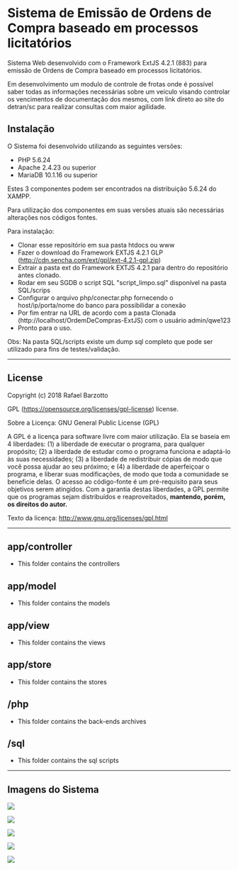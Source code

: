 # Sistema de Emissão de Ordens de Compra baseado em processos licitatórios



Sistema Web desenvolvido com o Framework ExtJS 4.2.1 (883) para emissão de Ordens de Compra baseado em processos licitatórios.

Em desenvolvimento um modulo de controle de frotas onde é possível saber todas as informações necessárias sobre um veículo visando controlar os vencimentos de documentação dos mesmos, com link direto ao site do detran/sc para realizar consultas com maior agilidade.


## Instalação

O Sistema foi desenvolvido utilizando as seguintes versões:
 - PHP 5.6.24
 - Apache 2.4.23 ou superior
 - MariaDB 10.1.16 ou superior

Estes 3 componentes podem ser encontrados na distribuição 5.6.24 do XAMPP.

Para utilização dos componentes em suas versões atuais são necessárias alterações nos códigos fontes.

Para instalação:
 - Clonar esse repositório em sua pasta htdocs ou www
 - Fazer o download do Framework EXTJS 4.2.1 GLP (http://cdn.sencha.com/ext/gpl/ext-4.2.1-gpl.zip)
 - Extrair a pasta ext do Framework EXTJS 4.2.1 para dentro do repositório antes clonado.
 - Rodar em seu SGDB o script SQL "script_limpo.sql" disponível na pasta SQL/scrips
 - Configurar o arquivo php/conectar.php fornecendo o host/ip/porta/nome do banco para possibilidar a conexão
 - Por fim entrar na URL de acordo com a pasta Clonada (http://localhost/OrdemDeCompras-ExtJS) com o usuário admin/qwe123
 - Pronto para o uso.

Obs: Na pasta SQL/scripts existe um dump sql completo que pode ser utilizado para fins de testes/validação.

----
## License

Copyright (c) 2018 Rafael Barzotto

GPL (https://opensource.org/licenses/gpl-license) license.

Sobre a Licença: GNU General Public License (GPL)

A GPL é a licença para software livre com maior utilização. Ela se baseia em 4 liberdades: (1) a liberdade de executar o programa, para qualquer propósito; (2) a liberdade de estudar como o programa funciona e adaptá-lo às suas necessidades; (3) a liberdade de redistribuir cópias de modo que você possa ajudar ao seu próximo; e (4) a liberdade de aperfeiçoar o programa, e liberar suas modificações, de modo que toda a comunidade se beneficie delas.
O acesso ao código-fonte é um pré-requisito para seus objetivos serem atingidos. Com a garantia destas liberdades, a GPL permite que os programas sejam distribuídos e reaproveitados, **mantendo, porém, os direitos do autor.**

Texto da licença: http://www.gnu.org/licenses/gpl.html

----



## app/controller

  - This folder contains the controllers

## app/model

  - This folder contains the models

## app/view

  - This folder contains the views

## app/store

  - This folder contains the stores

## /php

  - This folder contains the back-ends archives

## /sql

  - This folder contains the sql scripts
  
----
## Imagens do Sistema  
  
![](https://i.imgur.com/dIthPTn.jpg)

![](https://i.imgur.com/Mzo8o3V.jpg)

![](https://i.imgur.com/JomrYsE.jpg)

![](https://i.imgur.com/xDiKsK1.jpg)

![](https://i.imgur.com/XZAEg0I.jpg)
